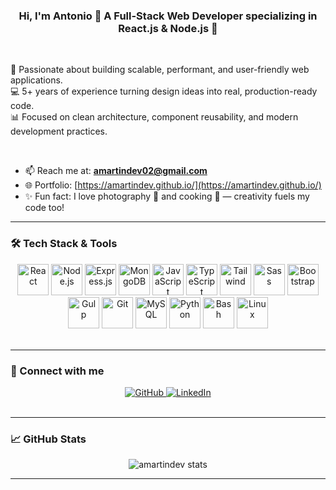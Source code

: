 ### <div align="center">Hi, I'm Antonio 👋 A Full-Stack Web Developer specializing in React.js & Node.js 🚀</div>  

<br/>

🔧 Passionate about building scalable, performant, and user-friendly web applications.  
💻 5+ years of experience turning design ideas into real, production-ready code.  
📊 Focused on clean architecture, component reusability, and modern development practices.  

<br/>

- 📫 Reach me at: **amartindev02@gmail.com**  
- 🌐 Portfolio: [https://amartindev.github.io/](https://amartindev.github.io/)  
- ✨ Fun fact: I love photography 📸 and cooking 🍳 — creativity fuels my code too!  

---

### 🛠 Tech Stack & Tools

<div align="center">  
<a href="https://reactjs.org/" target="_blank"><img src="https://profilinator.rishav.dev/skills-assets/react-original-wordmark.svg" alt="React" height="50" /></a>  
<a href="https://nodejs.org/" target="_blank"><img src="https://profilinator.rishav.dev/skills-assets/nodejs-original-wordmark.svg" alt="Node.js" height="50" /></a>
<a href="https://expressjs.com/" target="_blank"><img src="https://profilinator.rishav.dev/skills-assets/express-original-wordmark.svg" alt="Express.js" height="50" /></a>
<a href="https://www.mongodb.com/" target="_blank"><img src="https://profilinator.rishav.dev/skills-assets/mongodb-original-wordmark.svg" alt="MongoDB" height="50" /></a>
<a href="https://www.javascript.com/" target="_blank"><img src="https://profilinator.rishav.dev/skills-assets/javascript-original.svg" alt="JavaScript" height="50" /></a>  
<a href="https://www.typescriptlang.org/" target="_blank"><img src="https://profilinator.rishav.dev/skills-assets/typescript-original.svg" alt="TypeScript" height="50" /></a>
<a href="https://tailwindcss.com/" target="_blank"><img src="https://profilinator.rishav.dev/skills-assets/tailwindcss.svg" alt="Tailwind" height="50" /></a>  
<a href="https://sass-lang.com/" target="_blank"><img src="https://profilinator.rishav.dev/skills-assets/sass-original.svg" alt="Sass" height="50" /></a>  
<a href="https://getbootstrap.com/" target="_blank"><img src="https://profilinator.rishav.dev/skills-assets/bootstrap-plain.svg" alt="Bootstrap" height="50" /></a>  
<a href="https://gulpjs.com/" target="_blank"><img src="https://profilinator.rishav.dev/skills-assets/gulp-plain.svg" alt="Gulp" height="50" /></a>  
<a href="https://git-scm.com/" target="_blank"><img src="https://profilinator.rishav.dev/skills-assets/git-scm-icon.svg" alt="Git" height="50" /></a>  
<a href="https://www.mysql.com/" target="_blank"><img src="https://profilinator.rishav.dev/skills-assets/mysql-original-wordmark.svg" alt="MySQL" height="50" /></a>  
<a href="https://www.python.org/" target="_blank"><img src="https://profilinator.rishav.dev/skills-assets/python-original.svg" alt="Python" height="50" /></a>  
<a href="https://www.gnu.org/software/bash/" target="_blank"><img src="https://profilinator.rishav.dev/skills-assets/gnu_bash-icon.svg" alt="Bash" height="50" /></a>  
<a href="https://www.linux.org/" target="_blank"><img src="https://profilinator.rishav.dev/skills-assets/linux-original.svg" alt="Linux" height="50" /></a>  
</div>  

<br/>

---

### 🤝 Connect with me  

<div align="center">
<a href="https://github.com/amartindev" target="_blank">
<img src="https://img.shields.io/badge/github-%2324292e.svg?&style=for-the-badge&logo=github&logoColor=white" alt="GitHub" />
</a>
<a href="https://linkedin.com/in/amartindev" target="_blank">
<img src="https://img.shields.io/badge/linkedin-%231E77B5.svg?&style=for-the-badge&logo=linkedin&logoColor=white" alt="LinkedIn" />
</a>  
</div>  

<br/>

---

### 📈 GitHub Stats  

<div align="center">
  <img src="https://github-readme-stats.vercel.app/api?username=amartindev&show_icons=true&theme=cobalt&locale=en" alt="amartindev stats" />
</div>

---

